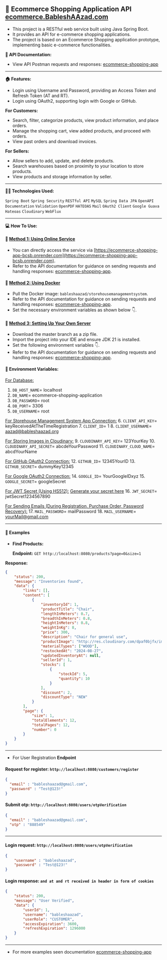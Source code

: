 ## 🏪 Ecommerce Shopping Application API [ecommerce.BableshAAzad.com](https://ecommerce.bableshaazad.com)
- This project is a RESTful web service built using Java Spring Boot.
- It provides an API for e-commerce shopping applications.
- The project is based on an Ecommerce Shopping application prototype, implementing basic e-commerce functionalities.

**📜 API Documentation:**
- View API Postman requests and responses: [ecommerce-shopping-app](https://documenter.getpostman.com/view/32067662/2sAXjJ4sFv)

---

**🏠 Features:**
- Login using Username and Password, providing an Access Token and Refresh Token (AT and RT).
- Login using OAuth2, supporting login with Google or GitHub.

**For Customers:**
- Search, filter, categorize products, view product information, and place orders.
- Manage the shopping cart, view added products, and proceed with orders.
- View past orders and download invoices.

**For Sellers:**
- Allow sellers to add, update, and delete products.
- Search warehouses based on proximity to your location to store products.
- View products and storage information by seller.

---

**🧑‍💻 Technologies Used:**

`Spring Boot` `Spring Security` `RESTful API` `MySQL` `Spring Data JPA` `OpenAPI Documentation` `Validation` `OpenPDF` `HATEOAS` `Mail` `OAuth2 Client` `Google Guava` `Hateoas` `Cloudinary` `WebFlux`

---

**💻 How To Use:**

#### 🚗 <u>Method 1: Using Online Service</u>
- You can directly access the service via [https://ecommerce-shopping-app-bcsb.onrender.com](https://ecommerce-shopping-app-bcsb.onrender.com).
- Refer to the API documentation for guidance on sending requests and handling responses: [ecommerce-shopping-app](https://documenter.getpostman.com/view/32067662/2sAXjJ4sFv).

#### 🚐 <u>Method 2: Using Docker</u>
- Pull the Docker image: `bableshaazad/storehousemanagementsystem`.
- Refer to the API documentation for guidance on sending requests and handling responses: [ecommerce-shopping-app](https://documenter.getpostman.com/view/32067662/2sAXjJ4sFv).
- Set the necessary environment variables as shown below 👇.

#### 🚒 <u>Method 3: Setting Up Your Own Server</u>
- Download the master branch as a zip file.
- Import the project into your IDE and ensure JDK 21 is installed.
- Set the following environment variables 👇.
- Refer to the API documentation for guidance on sending requests and handling responses: [ecommerce-shopping-app](https://documenter.getpostman.com/view/32067662/2sAXjJ4sFv).

#### 🔐 Environment Variables:
<u>For Database:</u>
1. `DB_HOST_NAME`= localhost
2. `DB_NAME`= ecommerce-shopping-application
3. `DB_PASSWORD`= root
4. `DB_PORT`= 3306
5. `DB_USERNAME`= root

<u>For Storehouse Management System App Connection:</u>
6. `CLIENT_API_KEY`= keyReceivedAtTheTimeRegistration
7. `CLIENT_ID`= 1
8. `CLIENT_USERNAME`= aazad@bableshaazad.org

<u>For Storing Images in Cloudinary:</u>
9. `CLOUDINARY_API_KEY`= 123YourKey
10. `CLOUDINARY_API_SECRET`= abcdeYourPassword
11. `CLOUDINARY_CLOUD_NAME`= abcdYourName

<u>For GitHub OAuth2 Connection:</u>
12. `GITHUB_ID`= 12345YourID
13. `GITHUB_SECRET`= dummyKey12345

<u>For Google OAuth2 Connection:</u>
14. `GOOGLE_ID`= YourGoogleIDxyz
15. `GOOGLE_SECRET`= googleSecret

<u>For JWT Secret (Using HS512):</u> [Generate your secret here](https://8gwifi.org/jwsgen.jsp)
16. `JWT_SECRET`= jwtSecret1234567890

<u>For Sending Emails (During Registration, Purchase Order, Password Recovery):</u>
17. `MAIL_PASSWORD`= mailPassword
18. `MAIL_USERNAME`= yourMail@gmail.com

---

#### 📝 Examples

- **Find Products:**

  **Endpoint:** `GET http://localhost:8080/products?page=0&size=1`


**Response:**
  ```json
  {
      "status": 200,
      "message": "Inventories found",
      "data": {
          "links": [],
          "content": [
              {
                  "inventoryId": 1,
                  "productTitle": "Chair",
                  "lengthInMeters": 0.7,
                  "breadthInMeters": 0.8,
                  "heightInMeters": 0.8,
                  "weightInKg": 8,
                  "price": 300,
                  "description": "Chair for general use",
                  "productImage": "http://res.cloudinary.com/dpaf0bjfx/image/upload/c_fill,h_500,w_500/85010851-aafe-4d8e-9146-69e6b1b5c516",
                  "materialTypes": ["WOOD"],
                  "restockedAt": "2024-08-27",
                  "updatedInventoryAt": null,
                  "sellerId": 1,
                  "stocks": [
                      {
                          "stockId": 5,
                          "quantity": 10
                      }
                  ],
                  "discount": 2,
                  "discountType": "NEW"
              }
          ],
          "page": {
              "size": 1,
              "totalElements": 12,
              "totalPages": 12,
              "number": 0
          }
      }
  }
  ```
---
- For User Registration **Endpoint** 
#### Request for register: `http://localhost:8080/customers/register`
```json
{
  "email" : "bableshaazad@gmail.com",
  "password" : "Test@123!"
}
```
#### Submit otp: `http://localhost:8080/users/otpVerification`
```json
{
  "email" : "bableshaazad@gmail.com",
  "otp" : "888549"
}
```
---
#### Login request: `http://localhost:8080/users/otpVerification`
```json
{
    "username" : "bableshaazad",
    "password" : "Test@123!"
}
```
#### Login response: `and at and rt received in header in form of cookies`
```json
{
    "status": 200,
    "message": "User Verified",
    "data": {
        "userId": 1,
        "username": "bableshaazad",
        "userRole": "CUSTOMER",
        "accessExpiration": 3600,
        "refreshExpiration": 1296000
    }
}
```
---
- For more examples seen documentation [ecommerce-shopping-app](https://documenter.getpostman.com/view/32067662/2sAXjJ4sFv)